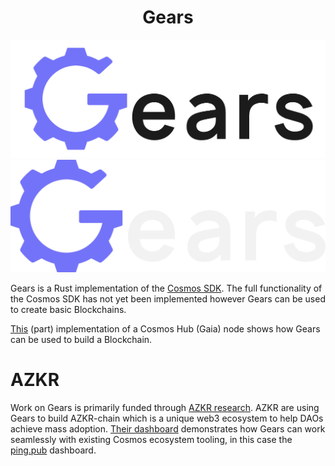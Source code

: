 <div align="center">
  <h1> Gears </h1>
</div>

![banner](assets/gears-logo-black.png#gh-light-mode-only)
![banner](assets/gears-logo-white.png#gh-dark-mode-only)

Gears is a Rust implementation of the [Cosmos SDK](https://github.com/cosmos/cosmos-sdk). The full functionality of the
Cosmos SDK has not yet been implemented however Gears can be used to create basic Blockchains.

[This](./gaia-rs) (part) implementation of a Cosmos Hub (Gaia) node shows how Gears can be used to build a Blockchain.

# AZKR

Work on Gears is primarily funded through [AZKR research](https://azkr.org/). AZKR are using Gears to build AZKR-chain which is a unique web3 ecosystem to help DAOs achieve mass adoption. [Their dashboard](http://dashboard.azkr.org/devnet) demonstrates how Gears can work seamlessly with existing Cosmos ecosystem tooling, in this case the [ping.pub](https://ping.pub/) dashboard.

